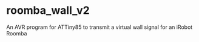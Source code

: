 # roomba_wall_v2
An AVR program for ATTiny85 to transmit a virtual wall signal for an iRobot Roomba
